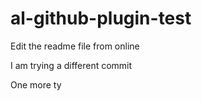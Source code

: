# al-github-plugin-test

Edit the readme file from online

I am trying a different commit

One more ty
